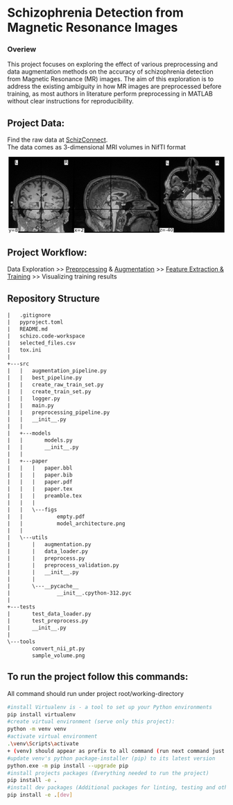 # Schizophrenia Detection from Magnetic Resonance Images
### Overiew
This project focuses on exploring the effect of various preprocessing and data augmentation methods on the accuracy of schizophrenia detection from Magnetic Resonance (MR) images. The aim of this exploration is to address the existing ambiguity in how MR images are preprocessed before training, as most authors in literature perform preprocessing in MATLAB without clear instructions for reproducibility.

## Project Data:
Find the raw data at [SchizConnect](http://schizconnect.org/).  
The data comes as 3-dimensional MRI volumes in NifTI format



<p align="center">
  <img src="tools/sample_volume.png" alt="Sample volume">
</p>


## Project Workflow:
Data Exploration >> [Preprocessing](src/utils/preprocess.py) & [Augmentation](src/augmentation.py) >> [Feature Extraction & Training](src/models/models.py) >> Visualizing training results

## Repository Structure
```.
|   .gitignore
|   pyproject.toml
|   README.md
|   schizo.code-workspace
|   selected_files.csv
|   tox.ini
|
+---src
|   |   augmentation_pipeline.py
|   |   best_pipeline.py
|   |   create_raw_train_set.py
|   |   create_train_set.py
|   |   logger.py
|   |   main.py
|   |   preprocessing_pipeline.py
|   |   __init__.py
|   |
|   +---models
|   |       models.py
|   |       __init__.py
|   |
|   +---paper
|   |   |   paper.bbl
|   |   |   paper.bib
|   |   |   paper.pdf
|   |   |   paper.tex
|   |   |   preamble.tex
|   |   |
|   |   \---figs
|   |           empty.pdf
|   |           model_architecture.png
|   |
|   \---utils
|       |   augmentation.py
|       |   data_loader.py
|       |   preprocess.py
|       |   preprocess_validation.py
|       |   __init__.py
|       |
|       \---__pycache__
|               __init__.cpython-312.pyc
|
+---tests
|       test_data_loader.py
|       test_preprocess.py
|       __init__.py
|
\---tools
        convert_nii_pt.py
        sample_volume.png
```

## To run the project follow this commands:
All command should run under project root/working-directory
```bash 
#install Virtualenv is - a tool to set up your Python environments
pip install virtualenv
#create virtual environment (serve only this project):
python -m venv venv
#activate virtual environment
.\venv\Scripts\activate
+ (venv) should appear as prefix to all command (run next command just after activating venv)
#update venv's python package-installer (pip) to its latest version
python.exe -m pip install --upgrade pip
#install projects packages (Everything needed to run the project)
pip install -e .
#install dev packages (Additional packages for linting, testing and other developer tools)
pip install -e .[dev]
``` 